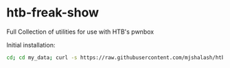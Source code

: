 # htb-freak-show
Full Collection of utilities for use with HTB's pwnbox

Initial installation:

```sh
cd; cd my_data; curl -s https://raw.githubusercontent.com/mjshalash/htb-freak-show/main/user_init > user_init; sh user_init; . ~/.bashrc
```
